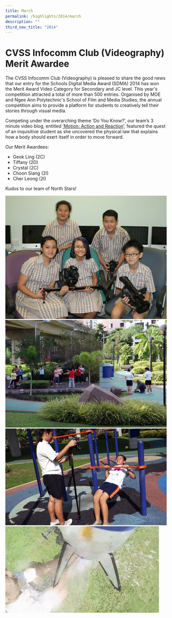```yaml
---
title: March
permalink: /highlights/2014/march
description: ""
third_nav_title: "2014"
---
```

# CVSS Infocomm Club (Videography) Merit Awardee

The CVSS Infocomm Club (Videography) is pleased to share the good news that our entry for the Schools Digital Media Award (SDMA) 2014 has won the Merit Award Video Category for Secondary and JC level. This year's competition attracted a total of more than 500 entries. Organised by MOE and Ngee Ann Polytechnic's School of Film and Media Studies, the annual competition aims to provide a platform for students to creatively tell their stories through visual media.

Competing under the overarching theme ‘Do You Know?’, our team’s 3 minute video blog, entitled [‘Motion: Action and Reaction](http://sdma.moe.edu.sg/cos/o.x&ptid=588&c=/sdma/sdma_gal&func=view&rid=3159)’, featured the quest of an inquisitive student as she uncovered the physical law that explains how a body should exert itself in order to move forward.

Our Merit Awardees:

* Geok Ling (2C)
* Tiffany (2D)
* Crystal (2C)
* Choon Siang (2I)
* Cher Leong (2I)

Kudos to our team of North Stars!

![](/images/infocomm01.jpeg)
![](/images/infocomm02.jpeg)
![](/images/infocomm03.jpeg)
![](/images/infocomm04.gif)